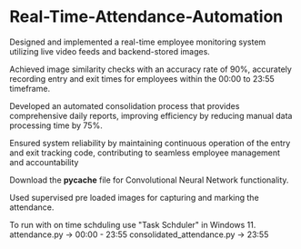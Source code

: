 # Real-Time-Attendance-Automation

Designed and implemented a real-time employee monitoring system utilizing live video feeds and backend-stored images.

Achieved image similarity checks with an accuracy rate of 90%, accurately recording entry and exit times for employees within the 00:00 to 23:55 timeframe.

Developed an automated consolidation process that provides comprehensive daily reports, improving efficiency by reducing manual data processing time by 75%.

Ensured system reliability by maintaining continuous operation of the entry and exit tracking code, contributing to seamless employee management and accountability

Download the __pycache__ file for Convolutional Neural Network functionality.

Used supervised pre loaded images for capturing and marking the attendance.

To run with on time schduling use "Task Schduler" in Windows 11.
attendance.py -> 00:00 - 23:55
consolidated_attendance.py -> 23:55

